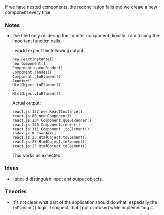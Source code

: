If we have nested components, the reconciliation fails and we create a new component every time.

### Notes

-   I've tried only rendering the counter component directly.
    I am tracing the important function calls.

    I would expect the following output:

    ```none
    new ReactInstance()
    new Component()
    Component.queueRender()
    Component.render()
    Component._toElement()
    Counter()
    HtmlObject.toElement()
    ...
    HtmlObject.toElement()
    ```

    Actual output:

    ```none
    react.js:157 new ReactInstance()
    react.js:80 new Component()
    react.js:134 Component.queueRender()
    react.js:140 Component.render()
    react.js:111 Component._toElement()
    index.js:8 Counter()
    react.js:23 HtmlObject.toElement()
    react.js:23 HtmlObject.toElement()
    react.js:23 HtmlObject.toElement()
    ```

    This works as expected.

### Ideas

-   I should distinguish input and output objects.

### Theories

-   It's not clear what part of the application should do what, especially the `toElement()` logic.
    I suspect, that I got confused while implementing it.
